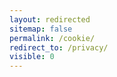 ```yaml
---
layout: redirected
sitemap: false
permalink: /cookie/
redirect_to: /privacy/
visible: 0
---
```

